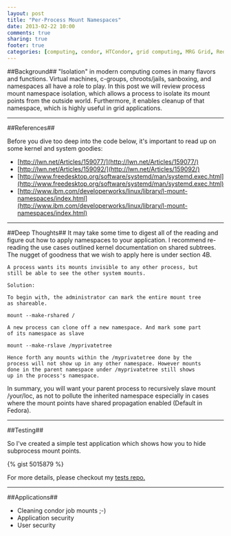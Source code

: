 ```yaml
---
layout: post
title: "Per-Process Mount Namespaces"
date: 2013-02-22 10:00
comments: true
sharing: true
footer: true
categories: [computing, condor, HTCondor, grid computing, MRG Grid, Red Hat]
---
```


##Background##
"Isolation" in modern computing comes in many flavors and functions.  Virtual machines, c-groups, chroots/jails,
sanboxing, and namespaces all have a role to play.  In this post we will review process mount namespace isolation, which allows a process to isolate 
its mount points from the outside world.  Furthermore, it enables cleanup of that namespace, which is highly useful in grid applications.  

--- 

##References##

Before you dive too deep into the code below, it's important to read up on some kernel and system goodies:

*    [http://lwn.net/Articles/159077/](http://lwn.net/Articles/159077/)
*    [http://lwn.net/Articles/159092/](http://lwn.net/Articles/159092/)
*    [http://www.freedesktop.org/software/systemd/man/systemd.exec.html](http://www.freedesktop.org/software/systemd/man/systemd.exec.html)
*    [http://www.ibm.com/developerworks/linux/library/l-mount-namespaces/index.html](http://www.ibm.com/developerworks/linux/library/l-mount-namespaces/index.html)

---

##Deep Thoughts##
It may take some time to digest all of the reading and figure out how to apply namespaces to your application.  I recommend 
re-reading the use cases outlined kernel documentation on shared subtrees.  The nugget of goodness that we wish to apply here is under 
section 4B. 

    A process wants its mounts invisible to any other process, but
    still be able to see the other system mounts.

    Solution:

    To begin with, the administrator can mark the entire mount tree
    as shareable.

    mount --make-rshared /

    A new process can clone off a new namespace. And mark some part
    of its namespace as slave

    mount --make-rslave /myprivatetree

    Hence forth any mounts within the /myprivatetree done by the
    process will not show up in any other namespace. However mounts
    done in the parent namespace under /myprivatetree still shows
    up in the process's namespace.

In summary, you will want your parent process to recursively slave mount /your/loc, as not to pollute the inherited namespace especially
in cases where the mount points have shared propagation enabled (Default in Fedora).
    
---

##Testing##

So I've created a simple test application which shows how you to hide subprocess mount points.

{% gist 5015879 %}

For more details, please checkout my [tests repo.](http://github.com/timothysc/tests/tree/master/per_process_mounts)

---

##Applications##

*   Cleaning condor job mounts ;-) 
*   Application security
*   User security